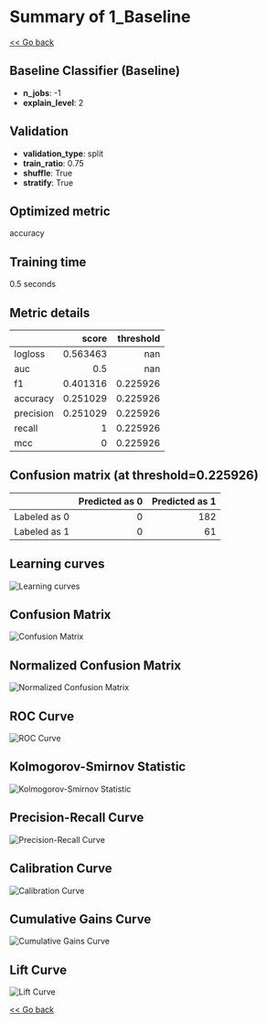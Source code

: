 # Summary of 1_Baseline

[<< Go back](../README.md)


## Baseline Classifier (Baseline)
- **n_jobs**: -1
- **explain_level**: 2

## Validation
 - **validation_type**: split
 - **train_ratio**: 0.75
 - **shuffle**: True
 - **stratify**: True

## Optimized metric
accuracy

## Training time

0.5 seconds

## Metric details
|           |    score |   threshold |
|:----------|---------:|------------:|
| logloss   | 0.563463 |  nan        |
| auc       | 0.5      |  nan        |
| f1        | 0.401316 |    0.225926 |
| accuracy  | 0.251029 |    0.225926 |
| precision | 0.251029 |    0.225926 |
| recall    | 1        |    0.225926 |
| mcc       | 0        |    0.225926 |


## Confusion matrix (at threshold=0.225926)
|              |   Predicted as 0 |   Predicted as 1 |
|:-------------|-----------------:|-----------------:|
| Labeled as 0 |                0 |              182 |
| Labeled as 1 |                0 |               61 |

## Learning curves
![Learning curves](learning_curves.png)
## Confusion Matrix

![Confusion Matrix](confusion_matrix.png)


## Normalized Confusion Matrix

![Normalized Confusion Matrix](confusion_matrix_normalized.png)


## ROC Curve

![ROC Curve](roc_curve.png)


## Kolmogorov-Smirnov Statistic

![Kolmogorov-Smirnov Statistic](ks_statistic.png)


## Precision-Recall Curve

![Precision-Recall Curve](precision_recall_curve.png)


## Calibration Curve

![Calibration Curve](calibration_curve_curve.png)


## Cumulative Gains Curve

![Cumulative Gains Curve](cumulative_gains_curve.png)


## Lift Curve

![Lift Curve](lift_curve.png)



[<< Go back](../README.md)
